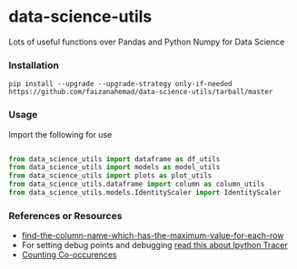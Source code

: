 # data-science-utils
Lots of useful functions over Pandas and Python Numpy for Data Science

### Installation

`pip install --upgrade --upgrade-strategy only-if-needed https://github.com/faizanahemad/data-science-utils/tarball/master`

### Usage

Import the following for use
```python

from data_science_utils import dataframe as df_utils
from data_science_utils import models as model_utils
from data_science_utils import plots as plot_utils
from data_science_utils.dataframe import column as column_utils
from data_science_utils.models.IdentityScaler import IdentityScaler

```

### References or Resources
- [find-the-column-name-which-has-the-maximum-value-for-each-row](https://stackoverflow.com/questions/29919306/find-the-column-name-which-has-the-maximum-value-for-each-row)
- For setting debug points and debugging [read this about Ipython Tracer](http://kawahara.ca/how-to-debug-a-jupyter-ipython-notebook/)
- [Counting Co-occurences](https://stackoverflow.com/questions/42272311/python-co-occurrence-of-two-items-in-different-lists)


